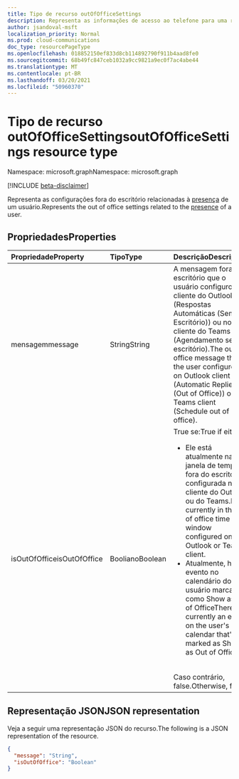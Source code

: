```yaml
---
title: Tipo de recurso outOfOfficeSettings
description: Representa as informações de acesso ao telefone para uma reunião online.
author: jsandoval-msft
localization_priority: Normal
ms.prod: cloud-communications
doc_type: resourcePageType
ms.openlocfilehash: 018852150ef833d8cb114892790f911b4aad8fe0
ms.sourcegitcommit: 68b49fc847ceb1032a9cc9821a9ec0f7ac4abe44
ms.translationtype: MT
ms.contentlocale: pt-BR
ms.lasthandoff: 03/20/2021
ms.locfileid: "50960370"
---
```

# <a name="outofofficesettings-resource-type"></a><span data-ttu-id="fec60-103">Tipo de recurso outOfOfficeSettings</span><span class="sxs-lookup"><span data-stu-id="fec60-103">outOfOfficeSettings resource type</span></span>

<span data-ttu-id="fec60-104">Namespace: microsoft.graph</span><span class="sxs-lookup"><span data-stu-id="fec60-104">Namespace: microsoft.graph</span></span>

[!INCLUDE [beta-disclaimer](../../includes/beta-disclaimer.md)]

<span data-ttu-id="fec60-105">Representa as configurações fora do escritório relacionadas à [presença](presence.md) de um usuário.</span><span class="sxs-lookup"><span data-stu-id="fec60-105">Represents the out of office settings related to the [presence](presence.md) of a user.</span></span>

## <a name="properties"></a><span data-ttu-id="fec60-106">Propriedades</span><span class="sxs-lookup"><span data-stu-id="fec60-106">Properties</span></span>

| <span data-ttu-id="fec60-107">Propriedade</span><span class="sxs-lookup"><span data-stu-id="fec60-107">Property</span></span>            | <span data-ttu-id="fec60-108">Tipo</span><span class="sxs-lookup"><span data-stu-id="fec60-108">Type</span></span>    | <span data-ttu-id="fec60-109">Descrição</span><span class="sxs-lookup"><span data-stu-id="fec60-109">Description</span></span>                                                                    |
|:--------------------|:--------|:-------------------------------------------------------------------------------|
| <span data-ttu-id="fec60-110">mensagem</span><span class="sxs-lookup"><span data-stu-id="fec60-110">message</span></span>           | <span data-ttu-id="fec60-111">String</span><span class="sxs-lookup"><span data-stu-id="fec60-111">String</span></span>  | <span data-ttu-id="fec60-112">A mensagem fora do escritório que o usuário configurou no cliente do Outlook (Respostas Automáticas (Sem Escritório)) ou no cliente do Teams (Agendamento sem escritório).</span><span class="sxs-lookup"><span data-stu-id="fec60-112">The out of office message that the user configured on Outlook client (Automatic Replies (Out of Office)) or the Teams client (Schedule out of office).</span></span> |
| <span data-ttu-id="fec60-113">isOutOfOffice</span><span class="sxs-lookup"><span data-stu-id="fec60-113">isOutOfOffice</span></span>      | <span data-ttu-id="fec60-114">Booliano</span><span class="sxs-lookup"><span data-stu-id="fec60-114">Boolean</span></span>  | <span data-ttu-id="fec60-115">True se:</span><span class="sxs-lookup"><span data-stu-id="fec60-115">True if either:</span></span></br><ul><li><span data-ttu-id="fec60-116">Ele está atualmente na janela de tempo fora do escritório configurada no cliente do Outlook ou do Teams.</span><span class="sxs-lookup"><span data-stu-id="fec60-116">It is currently in the out of office time window configured on the Outlook or Teams client.</span></span></li><li><span data-ttu-id="fec60-117">Atualmente, há um evento no calendário do usuário marcado como Show as Out of Office</span><span class="sxs-lookup"><span data-stu-id="fec60-117">There is currently an event on the user's calendar that's marked as Show as Out of Office</span></span></li></ul></br><span data-ttu-id="fec60-118">Caso contrário, false.</span><span class="sxs-lookup"><span data-stu-id="fec60-118">Otherwise, false.</span></span> |

## <a name="json-representation"></a><span data-ttu-id="fec60-119">Representação JSON</span><span class="sxs-lookup"><span data-stu-id="fec60-119">JSON representation</span></span>

<span data-ttu-id="fec60-120">Veja a seguir uma representação JSON do recurso.</span><span class="sxs-lookup"><span data-stu-id="fec60-120">The following is a JSON representation of the resource.</span></span>

<!-- {
  "blockType": "resource",
  "optionalProperties": [
  ],
  "@odata.type": "microsoft.graph.outOfOfficeSettings"
}-->
```json
{
  "message": "String",
  "isOutOfOffice": "Boolean"
}
```
